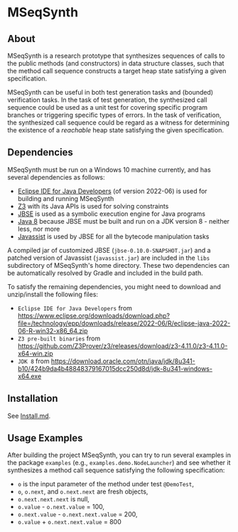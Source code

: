 # MSeqSynth

## About

MSeqSynth is a research prototype that synthesizes sequences of calls to the public methods (and constructors) in data structure classes, such that the method call sequence constructs a target heap state satisfying a given specification.

MSeqSynth can be useful in both test generation tasks and (bounded) verification tasks. In the task of test generation, the synthesized call sequence could be used as a unit test for covering specific program branches or triggering specific types of errors. In the task of verification, the synthesized call sequence could be regard as a witness for determining the existence of a *reachable* heap state satisfying the given specification.

## Dependencies

MSeqSynth must be run on a Windows 10 machine currently, and has several dependencies as follows:

- [Eclipse IDE for Java Developers](https://www.eclipse.org/downloads/packages/release/2022-06/r/eclipse-ide-java-developers) (of version 2022-06) is used for building and running MSeqSynth
- [Z3](https://github.com/Z3Prover/z3) with its Java APIs is used for solving constraints
- [JBSE](https://github.com/pietrobraione/jbse) is used as a symbolic execution engine for Java programs
- [Java 8](https://www.oracle.com/java/technologies/java8.html) because JBSE must be built and run on a JDK version 8 - neither less, nor more
- [Javassist](http://www.javassist.org/) is used by JBSE for all the bytecode manipulation tasks

A compiled jar of customized JBSE (`jbse-0.10.0-SNAPSHOT.jar`) and a patched version of Javassist (`javassist.jar`) are included in the `libs` subdirectory of MSeqSynth's home directory. These two dependencies can be automatically resolved by Gradle and included in the build path.

To satisfy the remaining dependencies, you might need to download and unzip/install the following files:

- `Eclipse IDE for Java Developers` from https://www.eclipse.org/downloads/download.php?file=/technology/epp/downloads/release/2022-06/R/eclipse-java-2022-06-R-win32-x86_64.zip
- `Z3 pre-built binaries` from https://github.com/Z3Prover/z3/releases/download/z3-4.11.0/z3-4.11.0-x64-win.zip
- `JDK 8` from https://download.oracle.com/otn/java/jdk/8u341-b10/424b9da4b48848379167015dcc250d8d/jdk-8u341-windows-x64.exe

## Installation

See [Install.md](./install.md).

## Usage Examples

After building the project MSeqSynth, you can try to run several examples in the package `examples` (e.g., `examples.demo.NodeLauncher`) and see whether it synthesizes a method call sequence satisfying the following specification:
- `o` is the input parameter of the method under test `@DemoTest`,
- `o`, `o.next`, and `o.next.next` are fresh objects,
- `o.next.next.next` is null,
- `o.value` - `o.next.value` = 100,
- `o.next.value` - `o.next.next.value` = 200,
- `o.value` + `o.next.next.value` = 800

